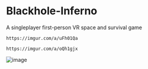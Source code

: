 # Blackhole-Inferno
A singleplayer first-person VR space and survival game


```https://imgur.com/a/uFh01Qa```

```https://imgur.com/a/oQh1gjx```

![image](https://github.com/ThimbleFire/Blackhole-Inferno/assets/14812476/a4867c4e-a6c6-49de-8120-c865ec026358)
